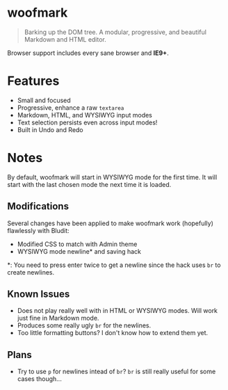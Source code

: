 # woofmark

> Barking up the DOM tree. A modular, progressive, and beautiful Markdown and HTML editor.

Browser support includes every sane browser and **IE9+**.

# Features

- Small and focused
- Progressive, enhance a raw `textarea`
- Markdown, HTML, and WYSIWYG input modes
- Text selection persists even across input modes!
- Built in Undo and Redo

# Notes

By default, woofmark will start in WYSIWYG mode for the first time. It will start with the last chosen mode the next time it is loaded.

## Modifications

Several changes have been applied to make woofmark work (hopefully) flawlessly with Bludit:

- Modified CSS to match with Admin theme
- WYSIWYG mode newline* and saving hack

\*: You need to press enter twice to get a newline since the hack uses `br` to create newlines.

## Known Issues

- Does not play really well with <!-- pagebreak --> in HTML or WYSIWYG modes. Will work just fine in Markdown mode.
- Produces some really ugly `br` for the newlines.
- Too little formatting buttons? I don't know how to extend them yet.

## Plans

- Try to use `p` for newlines intead of `br`? `br` is still really useful for some cases though...
